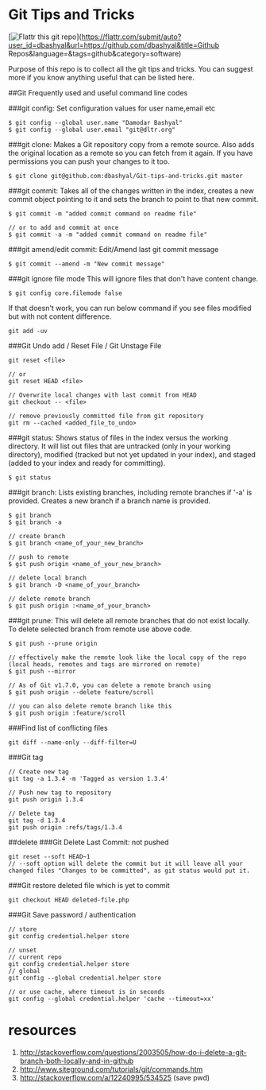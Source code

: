 Git Tips and Tricks
===================

[![Flattr this git repo](http://api.flattr.com/button/flattr-badge-large.png)](https://flattr.com/submit/auto?user_id=dbashyal&url=https://github.com/dbashyal&title=Github Repos&language=&tags=github&category=software)

Purpose of this repo is to collect all the git tips and tricks. You can suggest more if you know anything useful that can be listed here.

##Git Frequently used and useful command line codes

###git config: 
Set configuration values for user name,email etc
```shell
$ git config --global user.name "Damodar Bashyal"
$ git config --global user.email "git@dltr.org"
```

###git clone: 
Makes a Git repository copy from a remote source. Also adds the original location as a remote so you can fetch from it again. If you have permissions you can push your changes to it too.
```shell
$ git clone git@github.com:dbashyal/Git-tips-and-tricks.git master
```

###git commit:
Takes all of the changes written in the index, creates a new commit object pointing to it and sets the branch to point to that new commit.
```shell
$ git commit -m "added commit command on readme file"

// or to add and commit at once
$ git commit -a -m "added commit command on readme file"
```

###git amend/edit commit:
Edit/Amend last git commit message
```shell
$ git commit --amend -m "New commit message"
```

###git ignore file mode
This will ignore files that don't have content change.
```shell
$ git config core.filemode false
```
If that doesn't work, you can run below command if you see files modified but with not content difference.
```shell
git add -uv
```

###Git Undo add / Reset File / Git Unstage File
```shell
git reset <file>

// or
git reset HEAD <file>

// Overwrite local changes with last commit from HEAD
git checkout -- <file>

// remove previously committed file from git repository
git rm --cached <added_file_to_undo>
```


###git status:
Shows status of files in the index versus the working directory. It will list out files that are untracked (only in your working directory), modified (tracked but not yet updated in your index), and staged (added to your index and ready for committing).
```shell
$ git status
```

###git branch:
Lists existing branches, including remote branches if '-a' is provided. Creates a new branch if a branch name is provided.
```shell
$ git branch
$ git branch -a

// create branch
$ git branch <name_of_your_new_branch>

// push to remote
$ git push origin <name_of_your_new_branch>

// delete local branch
$ git branch -D <name_of_your_branch>

// delete remote branch
$ git push origin :<name_of_your_branch>
```

###git prune:
This will delete all remote branches that do not exist locally. To delete selected branch from remote use above code.
```shell
$ git push --prune origin

// effectively make the remote look like the local copy of the repo (local heads, remotes and tags are mirrored on remote)
$ git push --mirror

// As of Git v1.7.0, you can delete a remote branch using
$ git push origin --delete feature/scroll

// you can also delete remote branch like this
$ git push origin :feature/scroll
```

###Find list of conflicting files
```shell
git diff --name-only --diff-filter=U
```

###Git tag
```shell
// Create new tag
git tag -a 1.3.4 -m 'Tagged as version 1.3.4'

// Push new tag to repository
git push origin 1.3.4

// Delete tag
git tag -d 1.3.4
git push origin :refs/tags/1.3.4
```

##delete
###Git Delete Last Commit: not pushed
```shell
git reset --soft HEAD~1
// --soft option will delete the commit but it will leave all your changed files "Changes to be committed", as git status would put it.
```

###Git restore deleted file which is yet to commit
```shell
git checkout HEAD deleted-file.php
```

###Git Save password / authentication
```shell
// store
git config credential.helper store

// unset
// current repo
git config credential.helper store
// global
git config --global credential.helper store

// or use cache, where timeout is in seconds
git config --global credential.helper 'cache --timeout=xx'
```


# resources
1. http://stackoverflow.com/questions/2003505/how-do-i-delete-a-git-branch-both-locally-and-in-github
2. http://www.siteground.com/tutorials/git/commands.htm
3. http://stackoverflow.com/a/12240995/534525 (save pwd)
